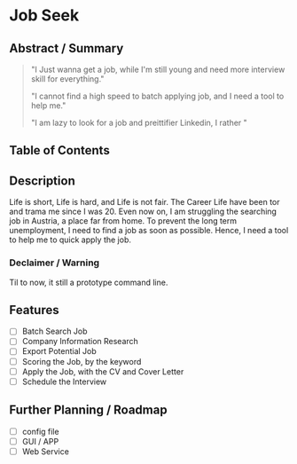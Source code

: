 # Job Seek


## Abstract / Summary

> "I Just wanna get a job, while I'm still young and need more interview skill for everything."
> 
> "I cannot find a high speed to batch applying job, and I need a tool to help me."
>
> "I am lazy to look for a job and preittifier Linkedin, I rather "


## Table of Contents



## Description

Life is short, Life is hard, and Life is not fair. The Career Life have been tor and trama me since I was 20. Even now on, I am struggling the searching job in Austria, a place far from home. To prevent the long term unemployment, I need to find a job as soon as possible. Hence, I need a tool to help me to quick apply the job.

### Declaimer / Warning

Til to now, it still a prototype command line. 

## Features

- [ ] Batch Search Job
- [ ] Company Information Research
- [ ] Export Potential Job
- [ ] Scoring the Job, by the keyword
- [ ] Apply the Job, with the CV and Cover Letter
- [ ] Schedule the Interview

## Further Planning / Roadmap
- [ ] config file
- [ ] GUI / APP 
- [ ] Web Service
